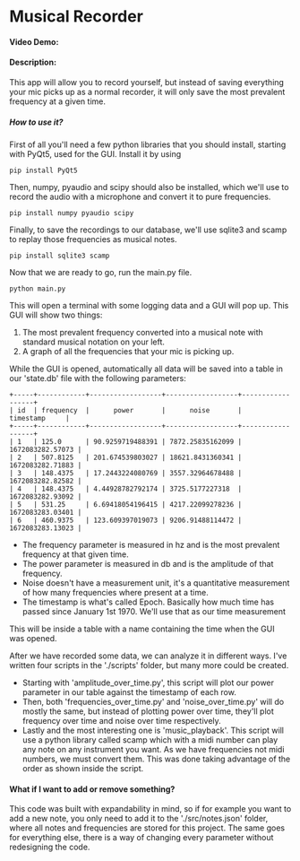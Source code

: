 # Musical Recorder
#### Video Demo:  <URL HERE>
#### Description: 
This app will allow you to record yourself, but instead of saving everything your mic picks up as a normal recorder, it will only save the most prevalent frequency at a given time.

##### How to use it?
First of all you'll need a few python libraries that you should install, starting with PyQt5, used for the GUI. Install it by using
```
pip install PyQt5
```
Then, numpy, pyaudio and scipy should also be installed, which we'll use to record the audio with a microphone and convert it to pure frequencies.
```
pip install numpy pyaudio scipy
```
Finally, to save the recordings to our database, we'll use sqlite3 and scamp to replay those frequencies as musical notes.
```
pip install sqlite3 scamp
```

Now that we are ready to go, run the main.py file.
```
python main.py
```
This will open a terminal with some logging data and a GUI will pop up. This GUI will show two things:
1. The most prevalent frequency converted into a musical note with standard musical notation on your left.
2. A graph of all the frequencies that your mic is picking up.

While the GUI is opened, automatically all data will be saved into a table in our 'state.db' file with the following parameters:
```
+-----+------------+------------------+------------------+------------------+
| id  | frequency  |      power       |      noise       |    timestamp     |
+-----+------------+------------------+------------------+------------------+
| 1   | 125.0      | 90.9259719488391 | 7872.25835162099 | 1672083282.57073 |
| 2   | 507.8125   | 201.674539803027 | 18621.8431360341 | 1672083282.71883 |
| 3   | 148.4375   | 17.2443224080769 | 3557.32964678488 | 1672083282.82582 |
| 4   | 148.4375   | 4.44928782792174 | 3725.5177227318  | 1672083282.93092 |
| 5   | 531.25     | 6.69418054196415 | 4217.22099278236 | 1672083283.03401 |
| 6   | 460.9375   | 123.609397019073 | 9206.91488114472 | 1672083283.13023 |
```
- The frequency parameter is measured in hz and is the most prevalent frequency at that given time.
- The power parameter is measured in db and is the amplitude of that frequency.
- Noise doesn't have a measurement unit, it's a quantitative measurement of how many frequencies where present at a time. 
- The timestamp is what's called Epoch. Basically how much time has passed since January 1st 1970. We'll use that as our time measurement

This will be inside a table with a name containing the time when the GUI was opened.

After we have recorded some data, we can analyze it in different ways. I've written four scripts in the './scripts' folder, but many more could be created.

- Starting with 'amplitude_over_time.py', this script will plot our power parameter in our table against the timestamp of each row.
- Then, both 'frequencies_over_time.py' and 'noise_over_time.py' will do mostly the same, but instead of plotting power over time, they'll plot frequency over time and noise over time respectively.
- Lastly and the most interesting one is 'music_playback'. This script will use a python library called scamp which with a midi number can play any note on any instrument you want. As we have frequencies not midi numbers, we must convert them. This was done taking advantage of the order as shown inside the script.


#### What if I want to add or remove something?
This code was built with expandability in mind, so if for example you want to add a new note, you only need to add it to the './src/notes.json' folder, where all notes and frequencies are stored for this project.
The same goes for everything else, there is a way of changing every parameter without redesigning the code.

